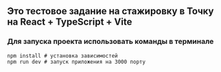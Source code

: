 ## Это тестовое задание на стажировку в Точку на React + TypeScript + Vite

### Для запуска проекта использовать команды в терминале

```
npm install # установка зависимостей
npm run dev # запуск приложения на 3000 порту
```
